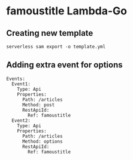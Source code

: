 # famoustitle Lambda-Go

## Creating new template
```
serverless sam export -o template.yml
```


## Adding extra event for options
```
Events:
  Event1:
    Type: Api
    Properties:
      Path: /articles
      Method: post
      RestApiId:
        Ref: famoustitle
  Event2:
    Type: Api
    Properties:
      Path: /articles
      Method: options
      RestApiId:
        Ref: famoustitle
```

